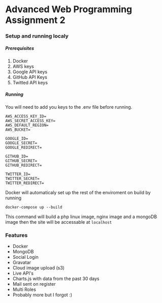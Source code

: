 # Advanced Web Programming Assignment 2

### Setup and running localy
##### Prerequisites
1. Docker
2. AWS keys
3. Google API keys
4. GitHub API Keys
5. Twitted API keys

##### Running
You will need to add you keys to the .env file before running.
```
AWS_ACCESS_KEY_ID=
AWS_SECRET_ACCESS_KEY=
AWS_DEFAULT_REGION=
AWS_BUCKET=

GOOGLE_ID=
GOOGLE_SECRET=
GOOGLE_REDIRECT=

GITHUB_ID=
GITHUB_SECRET=
GITHUB_REDIRECT=

TWITTER_ID=
TWITTER_SECRET=
TWITTER_REDIRECT=
```
Docker will automaticaly set up the rest of the enviroment on build by running 
```
docker-compose up --build
```
This command will build a php linux image, nginx image and a mongoDB image then the site will be accessable at `localhost`

### Features

* Docker 
* MongoDB
* Social Login
* Gravatar
* Cloud image upload (s3)
* Live API's
* Charts.js with data from the past 30 days
* Mail sent on register 
* Multi Roles
* Probably more but I forgot :)
